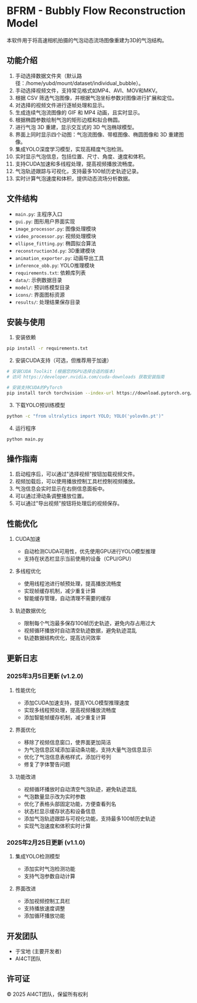 # BFRM - Bubbly Flow Reconstruction Model

本软件用于将高速相机拍摄的气泡动态流场图像重建为3D的气泡结构。

## 功能介绍
1. 手动选择数据文件夹（默认路径：/home/yubd/mount/dataset/individual_bubble）。
2. 手动选择视频文件，支持常见格式如MP4、AVI、MOV和MKV。
3. 根据 CSV 筛选气泡图像，并根据气泡坐标参数对图像进行扩展和定位。
4. 对选择的视频文件进行逐帧处理和显示。
5. 生成连续气泡流图像的 GIF 和 MP4 动画，且实时显示。
6. 根据椭圆参数绘制气泡的矩形边框和拟合椭圆。
7. 进行气泡 3D 重建，显示交互式的 3D 气泡椭球模型。
8. 界面上同时显示四个动图：气泡流图像、带框图像、椭圆图像和 3D 重建图像。
9. 集成YOLO深度学习模型，实现高精度气泡检测。
10. 实时显示气泡信息，包括位置、尺寸、角度、速度和体积。
11. 支持CUDA加速和多线程处理，提高视频播放流畅度。
12. 气泡轨迹跟踪与可视化，支持最多100帧历史轨迹记录。
13. 实时计算气泡速度和体积，提供动态流场分析数据。

## 文件结构 
- `main.py`: 主程序入口
- `gui.py`: 图形用户界面实现
- `image_processor.py`: 图像处理模块
- `video_processor.py`: 视频处理模块
- `ellipse_fitting.py`: 椭圆拟合算法
- `reconstruction3d.py`: 3D重建模块
- `animation_exporter.py`: 动画导出工具
- `inference_obb.py`: YOLO推理模块
- `requirements.txt`: 依赖库列表
- `data/`: 示例数据目录
- `model/`: 预训练模型目录
- `icons/`: 界面图标资源
- `results/`: 处理结果保存目录

## 安装与使用
1. 安装依赖
```bash
pip install -r requirements.txt
```

2. 安装CUDA支持（可选，但推荐用于加速）
```bash
# 安装CUDA Toolkit (根据您的GPU选择合适的版本)
# 访问 https://developer.nvidia.com/cuda-downloads 获取安装指南

# 安装支持CUDA的PyTorch
pip install torch torchvision --index-url https://download.pytorch.org/whl/cu118
```

3. 下载YOLO预训练模型
```bash
python -c "from ultralytics import YOLO; YOLO('yolov8n.pt')"
```

4. 运行程序
```bash
python main.py
```

## 操作指南
1. 启动程序后，可以通过"选择视频"按钮加载视频文件。
2. 视频加载后，可以使用播放控制工具栏控制视频播放。
3. 气泡信息会实时显示在右侧信息面板中。
4. 可以通过滑动条调整播放位置。
5. 可以通过"导出视频"按钮将处理后的视频保存。

## 性能优化
1. CUDA加速
   - 自动检测CUDA可用性，优先使用GPU进行YOLO模型推理
   - 支持在状态栏显示当前使用的设备（CPU/GPU）

2. 多线程优化
   - 使用线程池进行帧预处理，提高播放流畅度
   - 实现帧缓存机制，减少重复计算
   - 智能缓存管理，自动清理不需要的缓存

3. 轨迹数据优化
   - 限制每个气泡最多保存100帧历史轨迹，避免内存占用过大
   - 视频循环播放时自动清空轨迹数据，避免轨迹混乱
   - 轨迹数据结构优化，提高访问效率

## 更新日志

### 2025年3月5日更新 (v1.2.0)
1. 性能优化
   - 添加CUDA加速支持，提高YOLO模型推理速度
   - 实现多线程预处理，提高视频播放流畅度
   - 添加智能帧缓存机制，减少重复计算

2. 界面优化
   - 移除了视频信息窗口，使界面更加简洁
   - 为气泡信息区域添加滚动条功能，支持大量气泡信息显示
   - 优化了气泡信息表格样式，添加行号列
   - 修复了字体警告问题

3. 功能改进
   - 视频循环播放时自动清空气泡轨迹，避免轨迹混乱
   - 气泡数量显示改为实时参数
   - 优化了表格头部固定功能，方便查看列名
   - 状态栏显示缓存状态和设备信息
   - 添加气泡轨迹跟踪与可视化功能，支持最多100帧历史轨迹
   - 实现气泡速度和体积实时计算

### 2025年2月25日更新 (v1.1.0)
1. 集成YOLO检测模型
   - 添加实时气泡检测功能
   - 支持气泡参数自动计算

2. 界面改进
   - 添加视频控制工具栏
   - 支持播放速度调整
   - 添加循环播放功能

## 开发团队
- 于宝地 (主要开发者)
- AI4CT团队

## 许可证
© 2025 AI4CT团队，保留所有权利 